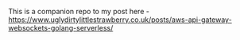 This is a companion repo to my post here - https://www.uglydirtylittlestrawberry.co.uk/posts/aws-api-gateway-websockets-golang-serverless/